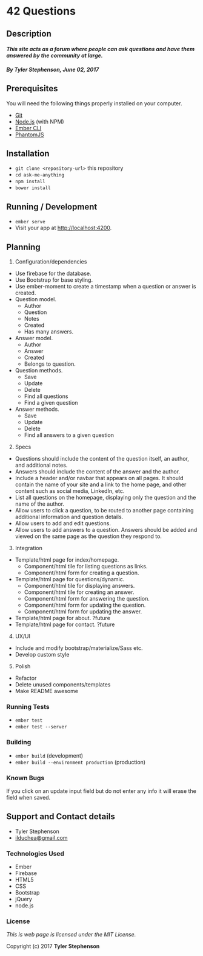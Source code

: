 # 42 Questions

## Description

#### _**This site acts as a forum where people can ask questions and have them answered by the community at large.**_

#### _**By Tyler Stephenson, June 02, 2017**_

## Prerequisites

You will need the following things properly installed on your computer.

* [Git](https://git-scm.com/)
* [Node.js](https://nodejs.org/) (with NPM)
* [Ember CLI](https://ember-cli.com/)
* [PhantomJS](http://phantomjs.org/)

## Installation

* `git clone <repository-url>` this repository
* `cd ask-me-anything`
* `npm install`
* `bower install`

## Running / Development

* `ember serve`
* Visit your app at [http://localhost:4200](http://localhost:4200).

## Planning

1. Configuration/dependencies
  * Use firebase for the database.
  * Use Bootstrap for base styling.
  * Use ember-moment to create a timestamp when a question or answer is created.
  * Question model.
    * Author
    * Question
    * Notes
    * Created
    * Has many answers.
  * Answer model.
    * Author
    * Answer
    * Created
    * Belongs to question.
  * Question methods.
    * Save
    * Update
    * Delete
    * Find all questions
    * Find a given question
  * Answer methods.
    * Save
    * Update
    * Delete
    * Find all answers to a given question

2. Specs
  * Questions should include the content of the question itself, an author, and additional notes.
  * Answers should include the content of the answer and the author.
  * Include a header and/or navbar that appears on all pages. It should contain the name of your site and a link to the home page, and other content such as social media, LinkedIn, etc.
  * List all questions on the homepage, displaying only the question and the name of the author.
  * Allow users to click a question, to be routed to another page containing additional information and question details.
  * Allow users to add and edit questions.
  * Allow users to add answers to a question. Answers should be added and viewed on the same page as the question they respond to.

3. Integration
  * Template/html page for index/homepage.
    * Component/html tile for listing questions as links.
    * Component/html form for creating a question.
  * Template/html page for questions/dynamic.
    * Component/html tile for displaying answers.
    * Component/html tile for creating an answer.
    * Component/html form for answering the question.
    * Component/html form for updating the question.
    * Component/html form for updating the answer.    
  * Template/html page for about. ?future
  * Template/html page for contact. ?future

4. UX/UI
  * Include and modify bootstrap/materialize/Sass etc.
  * Develop custom style

5. Polish
  * Refactor
  * Delete unused components/templates
  * Make README awesome

### Running Tests

* `ember test`
* `ember test --server`

### Building

* `ember build` (development)
* `ember build --environment production` (production)

### Known Bugs
If you click on an update input field but do not enter any info it will erase the field when saved.

## Support and Contact details
* Tyler Stephenson
* ilduchea@gmail.com

### Technologies Used

* Ember
* Firebase
* HTML5
* CSS
* Bootstrap
* jQuery
* node.js

### License

*This is web page is licensed under the MIT License.*

Copyright (c) 2017 **Tyler Stephenson**
